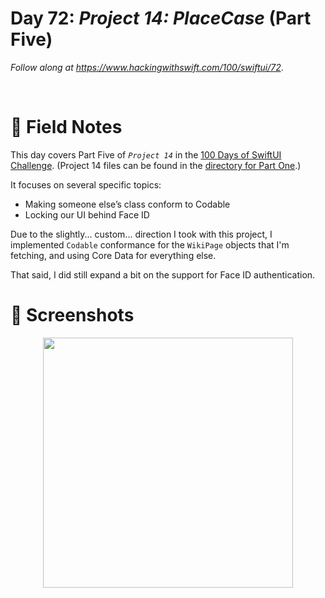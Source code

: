 # Day 72: _Project 14: PlaceCase_ (Part Five)

_Follow along at https://www.hackingwithswift.com/100/swiftui/72_.

<br/>


# 📒 Field Notes

This day covers Part Five of _`Project 14`_ in the [100 Days of SwiftUI Challenge](https://www.hackingwithswift.com/100/swiftui/72). (Project 14 files can be found in the [directory for Part One](../day-068/).)


It focuses on several specific topics:

- Making someone else’s class conform to Codable
- Locking our UI behind Face ID


Due to the slightly... custom... direction I took with this project, I implemented `Codable` conformance for the `WikiPage` objects that I'm fetching, and using Core Data for everything else.

That said, I did still expand a bit on the support for Face ID authentication.



# 📸 Screenshots


<div style="text-align: center;">
  <img src="../day-068/Projects/PlaceCase/Screenshots/day-72-recording-1.gif" width="400px"/>
</div>

